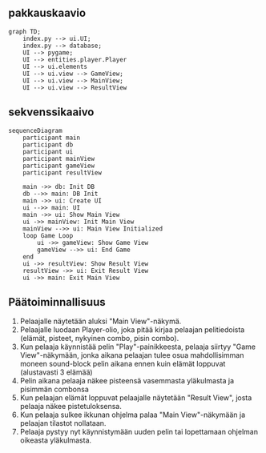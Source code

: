 ## pakkauskaavio
```mermaid
graph TD;
    index.py --> ui.UI;
    index.py --> database;
    UI --> pygame;
    UI --> entities.player.Player
    UI --> ui.elements
    UI --> ui.view --> GameView;
    UI --> ui.view --> MainView;
    UI --> ui.view --> ResultView
```

## sekvenssikaaivo
```mermaid
sequenceDiagram
    participant main
    participant db
    participant ui
    participant mainView
    participant gameView
    participant resultView

    main ->> db: Init DB
    db -->> main: DB Init
    main ->> ui: Create UI
    ui -->> main: UI
    main ->> ui: Show Main View
    ui ->> mainView: Init Main View
    mainView -->> ui: Main View Initialized
    loop Game Loop
        ui ->> gameView: Show Game View
        gameView -->> ui: End Game
    end
    ui ->> resultView: Show Result View
    resultView ->> ui: Exit Result View
    ui ->> main: Exit Main View
```

## Päätoiminnallisuus

1. Pelaajalle näytetään aluksi "Main View"-näkymä.
2. Pelaajalle luodaan Player-olio, joka pitää kirjaa pelaajan pelitiedoista (elämät, pisteet, nykyinen combo, pisin combo).
3. Kun pelaaja käynnistää pelin "Play"-painikkeesta, pelaaja siirtyy "Game View"-näkymään, jonka aikana pelaajan tulee osua mahdollisimman moneen sound-block pelin aikana ennen kuin elämät loppuvat (alustavasti 3 elämää)
4. Pelin aikana pelaaja näkee pisteensä vasemmasta yläkulmasta ja pisimmän combonsa
5. Kun pelaajan elämät loppuvat pelaajalle näytetään "Result View", josta pelaaja näkee pistetuloksensa.
6. Kun pelaaja sulkee ikkunan ohjelma palaa "Main View"-näkymään ja pelaajan tilastot nollataan.
7. Pelaaja pystyy nyt käynnistymään uuden pelin tai lopettamaan ohjelman oikeasta yläkulmasta.

